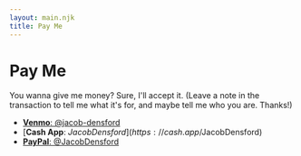```yaml
---
layout: main.njk
title: Pay Me
---
```


# Pay Me

You wanna give me money? Sure, I'll accept it. (Leave a note in the transaction to tell me what it's for, and maybe tell me who you are. Thanks!)

- [**Venmo**: @jacob-densford](https://account.venmo.com/u/jacob-densford)
- [**Cash App**: $JacobDensford](https://cash.app/$JacobDensford)
- [**PayPal**: @JacobDensford](paypal.me/JacobDensford)